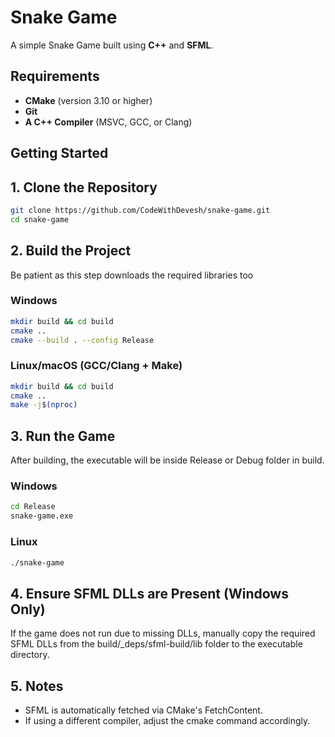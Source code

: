 # Snake Game

A simple Snake Game built using **C++** and **SFML**.

## Requirements
- **CMake** (version 3.10 or higher)
- **Git**
- **A C++ Compiler** (MSVC, GCC, or Clang)

## Getting Started

## 1. Clone the Repository
```sh
git clone https://github.com/CodeWithDevesh/snake-game.git
cd snake-game
```

## 2. Build the Project
Be patient as this step downloads the required libraries too
### Windows

```sh
mkdir build && cd build
cmake ..
cmake --build . --config Release
```

### Linux/macOS (GCC/Clang + Make)

```sh
mkdir build && cd build
cmake ..
make -j$(nproc)
```

## 3. Run the Game
After building, the executable will be inside Release or Debug folder in build.

### Windows
```sh
cd Release
snake-game.exe
```

### Linux
```sh
./snake-game
```

## 4. Ensure SFML DLLs are Present (Windows Only)
If the game does not run due to missing DLLs, manually copy the required SFML DLLs from the build/_deps/sfml-build/lib folder to the executable directory.

## 5. Notes
- SFML is automatically fetched via CMake's FetchContent.
- If using a different compiler, adjust the cmake command accordingly.